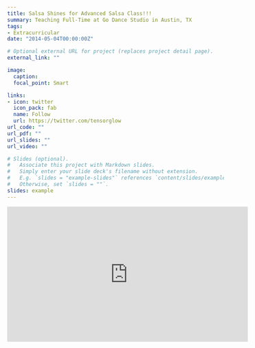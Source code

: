 ```yaml
---
title: Salsa Shines for Advanced Salsa Class!!!
summary: Teaching Full-Time at Go Dance Studio in Austin, TX
tags:
- Extracurricular
date: "2014-05-04T00:00:00Z"

# Optional external URL for project (replaces project detail page).
external_link: ""

image:
  caption: 
  focal_point: Smart

links:
- icon: twitter
  icon_pack: fab
  name: Follow
  url: https://twitter.com/tensorglow
url_code: ""
url_pdf: ""
url_slides: ""
url_video: ""

# Slides (optional).
#   Associate this project with Markdown slides.
#   Simply enter your slide deck's filename without extension.
#   E.g. `slides = "example-slides"` references `content/slides/example-slides.md`.
#   Otherwise, set `slides = ""`.
slides: example
---
```




<!--Embed Youtube Video-->
<iframe width="560" height="315" src="https://www.youtube.com/embed/B2Ke0jT4Xow" frameborder="0" allow="accelerometer; autoplay; encrypted-media; gyroscope; picture-in-picture" allowfullscreen></iframe>